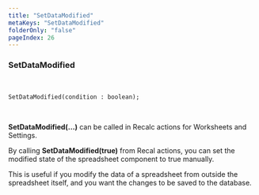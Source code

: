 ```yaml
---
title: "SetDataModified"
metaKeys: "SetDataModified"
folderOnly: "false"
pageIndex: 26
---
```


### SetDataModified

<br/>

```
SetDataModified(condition : boolean);
```

<br/>

**SetDataModified(…)** can be called in Recalc actions for Worksheets and Settings. 

By calling **SetDataModified(true)** from Recal actions, you can set the modified state of the spreadsheet component to true manually. 

This is useful if you modify the data of a spreadsheet from outside the spreadsheet itself, and you want the changes to be saved to the database.